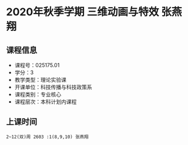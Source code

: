 # 2020年秋季学期 三维动画与特效 张燕翔






## 课程信息

- 课程号：025175.01
- 学分：3
- 教学类型：理论实验课
- 开课单位：科技传播与科技政策系
- 课程类别：专业核心
- 课程层次：本科计划内课程

## 上课时间

```
2~12(双)周 2603 :1(8,9,10) 张燕翔
```

